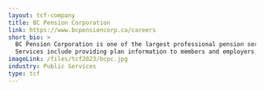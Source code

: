 ```yaml
---
layout: tcf-company
title: BC Pension Corporation
link: https://www.bcpensioncorp.ca/careers
short_bio: >
  BC Pension Corporation is one of the largest professional pension service providers in Canada. We serve over 685,000 active and retired members and more than 1,000 plan employers, paying out $500 million in benefits each month ($5.5 billion a year) to over 224,000 retirees.<br/><br/>
  Services include providing plan information to members and employers, managing contributions and member records, paying pension benefits, and providing policy, financial and communication services to plan boards. We are a community of dedicated professionals who share common beliefs about client service and a desire to make our organization an even better place tomorrow than it is today.
imageLink: /files/tcf2023/bcpc.jpg
industry: Public Services
type: tcf
---
```

